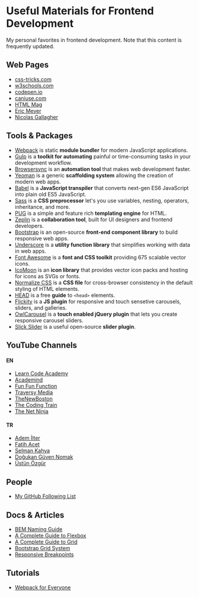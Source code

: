 # Useful Materials for Frontend Development
My personal favorites in frontend development. Note that this content is frequently updated.

## Web Pages
* [css-tricks.com](https://css-tricks.com/)
* [w3schools.com](https://www.w3schools.com)
* [codepen.io](https://codepen.io/)
* [caniuse.com](https://caniuse.com/)
* [HTML Mag](https://htmlmag.com/)
* [Eric Meyer](https://meyerweb.com/)
* [Nicolas Gallagher](http://nicolasgallagher.com/)

## Tools & Packages
* [Webpack](https://webpack.js.org/concepts/) is static **module bundler** for modern JavaScript applications.
* [Gulp](https://gulpjs.com/) is a **toolkit for automating** painful or time-consuming tasks in your development workflow.
* [Browsersync](https://www.browsersync.io/) is an **automation tool** that makes web development faster.
* [Yeoman](http://yeoman.io/) is a generic **scaffolding system** allowing the creation of modern web apps.
* [Babel](https://babeljs.io/) is a **JavaScript transpiler** that converts next-gen ES6 JavaScript into plain old ES5 JavaScript.
* [Sass](http://sass-lang.com/guide) is a **CSS preprocessor** let's you use variables, nesting, operators, inheritance, and more.
* [PUG](https://pugjs.org/api/getting-started.html) is a simple and feature rich **templating engine** for HTML.
* [Zeplin](https://zeplin.io/) is a **collaboration tool**, built for UI designers and frontend developers.
* [Bootstrap](https://getbootstrap.com/) is an open-source **front-end component library** to build responsive web apps.
* [Underscore](http://underscorejs.org/) is a **utility function library** that simplifies working with data in web apps.
* [Font Awesome](http://fontawesome.io/) is a **font and CSS toolkit** providing 675 scalable vector icons.
* [IcoMoon](https://icomoon.io/app/#/select) is an **icon library** that provides vector icon packs and hosting for icons as SVGs or fonts.
* [Normalize CSS](https://necolas.github.io/normalize.css/) is a **CSS file** for cross-browser consistency in the default styling of HTML elements. 
* [HEAD](https://gethead.info/) is a free **guide** to `<head>` elements.
* [Flickity](https://flickity.metafizzy.co/) is a **JS plugin** for responsive and touch sensetive carousels, sliders, and galleries.
* [OwlCarousel](https://owlcarousel2.github.io/OwlCarousel2/) is a **touch enabled jQuery plugin** that lets you create responsive carousel sliders.
* [Slick Slider](http://kenwheeler.github.io/slick/) is a useful open-source **slider plugin**.

## YouTube Channels
#### EN
* [Learn Code Academy](https://www.youtube.com/channel/UCVTlvUkGslCV_h-nSAId8Sw)
* [Academind](https://www.youtube.com/channel/UCSJbGtTlrDami-tDGPUV9-w)
* [Fun Fun Function](https://www.youtube.com/channel/UCO1cgjhGzsSYb1rsB4bFe4Q)
* [Traversy Media](https://www.youtube.com/user/TechGuyWeb)
* [TheNewBoston](https://www.youtube.com/user/thenewboston)
* [The Coding Train](https://www.youtube.com/channel/UCvjgXvBlbQiydffZU7m1_aw)
* [The Net Ninja](https://www.youtube.com/channel/UCW5YeuERMmlnqo4oq8vwUpg)
#### TR
* [Adem İlter](https://www.youtube.com/channel/UC1Z-a8i2Ce4oIEMV-S3iFrg)
* [Fatih Acet](https://www.youtube.com/channel/UCvANtNYHe556zUWm6VzJenQ)
* [Selman Kahya](https://www.youtube.com/channel/UC9Z-Gc_BkYuW75jKcTJICJA)
* [Doğukan Güven Nomak](https://www.youtube.com/channel/UCbu25feEIe6fY9fZx8BCMSA)
* [Üstün Özgür](https://www.youtube.com/user/ustunozgur)

## People
* [My GitHub Following List](https://github.com/smtnkc?tab=following)

## Docs & Articles
* [BEM Naming Guide](http://getbem.com/naming/)
* [A Complete Guide to Flexbox](https://css-tricks.com/snippets/css/a-guide-to-flexbox/)
* [A Complete Guide to Grid](https://css-tricks.com/snippets/css/complete-guide-grid/)
* [Bootstrap Grid System](https://getbootstrap.com/docs/4.0/layout/grid/)
* [Responsive Breakpoints](https://getbootstrap.com/docs/4.0/layout/overview/#responsive-breakpoints)

## Tutorials
* [Webpack for Everyone](https://laracasts.com/series/webpack-for-everyone/)
